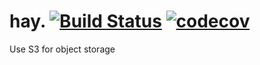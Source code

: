 # hay. [![Build Status](https://travis-ci.com/n0lean/hay.svg?token=oqwGsea6rix3rBswsd6W&branch=master)](https://travis-ci.com/n0lean/hay) [![codecov](https://codecov.io/gh/n0lean/hay/branch/master/graph/badge.svg?token=OYQHhRJ4gF)](https://codecov.io/gh/n0lean/hay)

Use S3 for object storage
